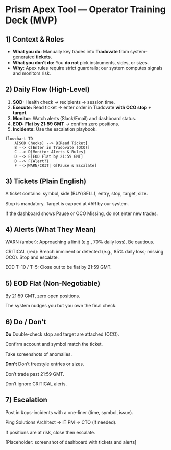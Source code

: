 # Prism Apex Tool — Operator Training Deck (MVP)

## 1) Context & Roles
- **What you do:** Manually key trades into **Tradovate** from system-generated **tickets**.
- **What you don’t do:** You **do not** pick instruments, sides, or sizes.
- **Why:** Apex rules require strict guardrails; our system computes signals and monitors risk.

## 2) Daily Flow (High-Level)
1. **SOD:** Health check → recipients → session time.
2. **Execute:** Read ticket → enter order in Tradovate **with OCO stop + target**.
3. **Monitor:** Watch alerts (Slack/Email) and dashboard status.
4. **EOD:** **Flat by 21:59 GMT** → confirm zero positions.
5. **Incidents:** Use the escalation playbook.

```mermaid
flowchart TD
    A[SOD Checks] --> B[Read Ticket]
    B --> C[Enter in Tradovate (OCO)]
    C --> D[Monitor Alerts & Rules]
    D --> E[EOD Flat by 21:59 GMT]
    D --> F{Alert?}
    F -->|WARN/CRIT| G[Pause & Escalate]
```

## 3) Tickets (Plain English)
A ticket contains: symbol, side (BUY/SELL), entry, stop, target, size.

Stop is mandatory. Target is capped at ≤5R by our system.

If the dashboard shows Pause or OCO Missing, do not enter new trades.

## 4) Alerts (What They Mean)
WARN (amber): Approaching a limit (e.g., 70% daily loss). Be cautious.

CRITICAL (red): Breach imminent or detected (e.g., 85% daily loss; missing OCO). Stop and escalate.

EOD T–10 / T–5: Close out to be flat by 21:59 GMT.

## 5) EOD Flat (Non-Negotiable)
By 21:59 GMT, zero open positions.

The system nudges you but you own the final check.

## 6) Do / Don’t
**Do**
Double-check stop and target are attached (OCO).

Confirm account and symbol match the ticket.

Take screenshots of anomalies.

**Don’t**
Don’t freestyle entries or sizes.

Don’t trade past 21:59 GMT.

Don’t ignore CRITICAL alerts.

## 7) Escalation
Post in #ops-incidents with a one-liner (time, symbol, issue).

Ping Solutions Architect → IT PM → CTO (if needed).

If positions are at risk, close then escalate.

[Placeholder: screenshot of dashboard with tickets and alerts]

